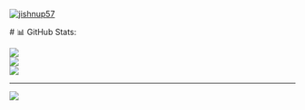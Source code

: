 <p align="left"> <a href="https://github.com/ryo-ma/github-profile-trophy"><img src="https://github-profile-trophy.vercel.app/?username=jishnup57"-ma&theme=onedark alt="jishnup57" /></a> </p>
# 📊 GitHub Stats:

![](https://github-readme-stats.vercel.app/api?username=jishnup57&theme=dark&hide_border=false&include_all_commits=false&count_private=false)<br/>
![](https://github-readme-streak-stats.herokuapp.com/?user=jishnup57&theme=dark&hide_border=false)<br/>
![](https://github-readme-stats.vercel.app/api/top-langs/?username=jishnup57&theme=dark&hide_border=false&include_all_commits=false&count_private=false&layout=compact)

---
[![](https://visitcount.itsvg.in/api?id=jishnup57&icon=0&color=0)](https://visitcount.itsvg.in)
